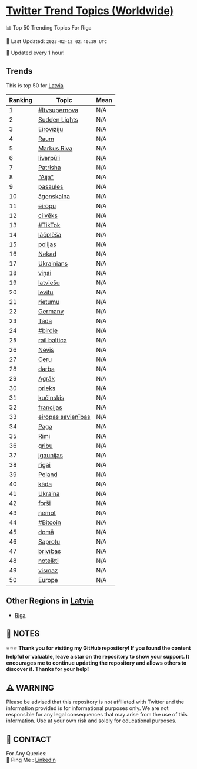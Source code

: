 [Twitter Trend Topics (Worldwide)](https://github.com/ErcinDedeoglu/Twitter-Trend-Topics)
==========


📊 Top 50 Trending Topics For Riga

📆 Last Updated: `2023-02-12 02:40:39 UTC`

🔧 Updated every 1 hour!


## Trends

This is top 50 for [Latvia](</Latvia>)

| Ranking | Topic | Mean |
| ------- | ------------ | ------------ |
| 1 | [#ltvsupernova](http://twitter.com/search?q=%23ltvsupernova) | N/A |
| 2 | [Sudden Lights](http://twitter.com/search?q=Sudden+Lights) | N/A |
| 3 | [Eirovīziju](http://twitter.com/search?q=Eirov%c4%abziju) | N/A |
| 4 | [Raum](http://twitter.com/search?q=Raum) | N/A |
| 5 | [Markus Riva](http://twitter.com/search?q=Markus+Riva) | N/A |
| 6 | [liverpūli](http://twitter.com/search?q=liverp%c5%abli) | N/A |
| 7 | [Patrisha](http://twitter.com/search?q=Patrisha) | N/A |
| 8 | ["Aijā"](http://twitter.com/search?q=%22Aij%c4%81%22) | N/A |
| 9 | [pasaules](http://twitter.com/search?q=pasaules) | N/A |
| 10 | [āgenskalna](http://twitter.com/search?q=%c4%81genskalna) | N/A |
| 11 | [eiropu](http://twitter.com/search?q=eiropu) | N/A |
| 12 | [cilvēks](http://twitter.com/search?q=cilv%c4%93ks) | N/A |
| 13 | [#TikTok](http://twitter.com/search?q=%23TikTok) | N/A |
| 14 | [lāčplēša](http://twitter.com/search?q=l%c4%81%c4%8dpl%c4%93%c5%a1a) | N/A |
| 15 | [polijas](http://twitter.com/search?q=polijas) | N/A |
| 16 | [Nekad](http://twitter.com/search?q=Nekad) | N/A |
| 17 | [Ukrainians](http://twitter.com/search?q=Ukrainians) | N/A |
| 18 | [viņai](http://twitter.com/search?q=vi%c5%86ai) | N/A |
| 19 | [latviešu](http://twitter.com/search?q=latvie%c5%a1u) | N/A |
| 20 | [levitu](http://twitter.com/search?q=levitu) | N/A |
| 21 | [rietumu](http://twitter.com/search?q=rietumu) | N/A |
| 22 | [Germany](http://twitter.com/search?q=Germany) | N/A |
| 23 | [Tāda](http://twitter.com/search?q=T%c4%81da) | N/A |
| 24 | [#birdle](http://twitter.com/search?q=%23birdle) | N/A |
| 25 | [rail baltica](http://twitter.com/search?q=rail+baltica) | N/A |
| 26 | [Nevis](http://twitter.com/search?q=Nevis) | N/A |
| 27 | [Ceru](http://twitter.com/search?q=Ceru) | N/A |
| 28 | [darba](http://twitter.com/search?q=darba) | N/A |
| 29 | [Agrāk](http://twitter.com/search?q=Agr%c4%81k) | N/A |
| 30 | [prieks](http://twitter.com/search?q=prieks) | N/A |
| 31 | [kučinskis](http://twitter.com/search?q=ku%c4%8dinskis) | N/A |
| 32 | [francijas](http://twitter.com/search?q=francijas) | N/A |
| 33 | [eiropas savienības](http://twitter.com/search?q=eiropas+savien%c4%abbas) | N/A |
| 34 | [Paga](http://twitter.com/search?q=Paga) | N/A |
| 35 | [Rimi](http://twitter.com/search?q=Rimi) | N/A |
| 36 | [gribu](http://twitter.com/search?q=gribu) | N/A |
| 37 | [igaunijas](http://twitter.com/search?q=igaunijas) | N/A |
| 38 | [rīgai](http://twitter.com/search?q=r%c4%abgai) | N/A |
| 39 | [Poland](http://twitter.com/search?q=Poland) | N/A |
| 40 | [kāda](http://twitter.com/search?q=k%c4%81da) | N/A |
| 41 | [Ukraina](http://twitter.com/search?q=Ukraina) | N/A |
| 42 | [forši](http://twitter.com/search?q=for%c5%a1i) | N/A |
| 43 | [ņemot](http://twitter.com/search?q=%c5%86emot) | N/A |
| 44 | [#Bitcoin](http://twitter.com/search?q=%23Bitcoin) | N/A |
| 45 | [domā](http://twitter.com/search?q=dom%c4%81) | N/A |
| 46 | [Saprotu](http://twitter.com/search?q=Saprotu) | N/A |
| 47 | [brīvības](http://twitter.com/search?q=br%c4%abv%c4%abbas) | N/A |
| 48 | [noteikti](http://twitter.com/search?q=noteikti) | N/A |
| 49 | [vismaz](http://twitter.com/search?q=vismaz) | N/A |
| 50 | [Europe](http://twitter.com/search?q=Europe) | N/A |



## Other Regions in [Latvia](</Latvia>)

* [Riga](</Latvia/Riga.md>)



## 📝 NOTES

⭐⭐⭐ **Thank you for visiting my GitHub repository! If you found the content helpful or valuable, leave a star on the repository to show your support. It encourages me to continue updating the repository and allows others to discover it. Thanks for your help!**


## ⚠️ WARNING

Please be advised that this repository is not affiliated with Twitter and the information provided is for informational purposes only. We are not responsible for any legal consequences that may arise from the use of this information. Use at your own risk and solely for educational purposes.


## 📨 CONTACT

 For Any Queries:  
            🏓 Ping Me : [LinkedIn](https://www.linkedin.com/in/ercindedeoglu/)
